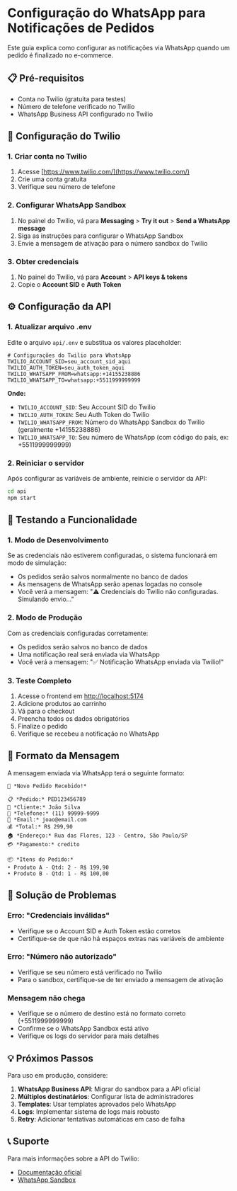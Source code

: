 # Configuração do WhatsApp para Notificações de Pedidos

Este guia explica como configurar as notificações via WhatsApp quando um pedido é finalizado no e-commerce.

## 📋 Pré-requisitos

- Conta no Twilio (gratuita para testes)
- Número de telefone verificado no Twilio
- WhatsApp Business API configurado no Twilio

## 🚀 Configuração do Twilio

### 1. Criar conta no Twilio

1. Acesse [https://www.twilio.com/](https://www.twilio.com/)
2. Crie uma conta gratuita
3. Verifique seu número de telefone

### 2. Configurar WhatsApp Sandbox

1. No painel do Twilio, vá para **Messaging** > **Try it out** > **Send a WhatsApp message**
2. Siga as instruções para configurar o WhatsApp Sandbox
3. Envie a mensagem de ativação para o número sandbox do Twilio

### 3. Obter credenciais

1. No painel do Twilio, vá para **Account** > **API keys & tokens**
2. Copie o **Account SID** e **Auth Token**

## ⚙️ Configuração da API

### 1. Atualizar arquivo .env

Edite o arquivo `api/.env` e substitua os valores placeholder:

```env
# Configurações do Twilio para WhatsApp
TWILIO_ACCOUNT_SID=seu_account_sid_aqui
TWILIO_AUTH_TOKEN=seu_auth_token_aqui
TWILIO_WHATSAPP_FROM=whatsapp:+14155238886
TWILIO_WHATSAPP_TO=whatsapp:+5511999999999
```

**Onde:**
- `TWILIO_ACCOUNT_SID`: Seu Account SID do Twilio
- `TWILIO_AUTH_TOKEN`: Seu Auth Token do Twilio
- `TWILIO_WHATSAPP_FROM`: Número do WhatsApp Sandbox do Twilio (geralmente +14155238886)
- `TWILIO_WHATSAPP_TO`: Seu número de WhatsApp (com código do país, ex: +5511999999999)

### 2. Reiniciar o servidor

Após configurar as variáveis de ambiente, reinicie o servidor da API:

```bash
cd api
npm start
```

## 🧪 Testando a Funcionalidade

### 1. Modo de Desenvolvimento

Se as credenciais não estiverem configuradas, o sistema funcionará em modo de simulação:
- Os pedidos serão salvos normalmente no banco de dados
- As mensagens de WhatsApp serão apenas logadas no console
- Você verá a mensagem: "⚠️ Credenciais do Twilio não configuradas. Simulando envio..."

### 2. Modo de Produção

Com as credenciais configuradas corretamente:
- Os pedidos serão salvos no banco de dados
- Uma notificação real será enviada via WhatsApp
- Você verá a mensagem: "✅ Notificação WhatsApp enviada via Twilio!"

### 3. Teste Completo

1. Acesse o frontend em [http://localhost:5174](http://localhost:5174)
2. Adicione produtos ao carrinho
3. Vá para o checkout
4. Preencha todos os dados obrigatórios
5. Finalize o pedido
6. Verifique se recebeu a notificação no WhatsApp

## 📱 Formato da Mensagem

A mensagem enviada via WhatsApp terá o seguinte formato:

```
🛒 *Novo Pedido Recebido!*

📋 *Pedido:* PED123456789
👤 *Cliente:* João Silva
📱 *Telefone:* (11) 99999-9999
📧 *Email:* joao@email.com
💰 *Total:* R$ 299,90
🏠 *Endereço:* Rua das Flores, 123 - Centro, São Paulo/SP
💳 *Pagamento:* credito

📦 *Itens do Pedido:*
• Produto A - Qtd: 2 - R$ 199,90
• Produto B - Qtd: 1 - R$ 100,00
```

## 🔧 Solução de Problemas

### Erro: "Credenciais inválidas"
- Verifique se o Account SID e Auth Token estão corretos
- Certifique-se de que não há espaços extras nas variáveis de ambiente

### Erro: "Número não autorizado"
- Verifique se seu número está verificado no Twilio
- Para o sandbox, certifique-se de ter enviado a mensagem de ativação

### Mensagem não chega
- Verifique se o número de destino está no formato correto (+5511999999999)
- Confirme se o WhatsApp Sandbox está ativo
- Verifique os logs do servidor para mais detalhes

## 💡 Próximos Passos

Para uso em produção, considere:

1. **WhatsApp Business API**: Migrar do sandbox para a API oficial
2. **Múltiplos destinatários**: Configurar lista de administradores
3. **Templates**: Usar templates aprovados pelo WhatsApp
4. **Logs**: Implementar sistema de logs mais robusto
5. **Retry**: Adicionar tentativas automáticas em caso de falha

## 📞 Suporte

Para mais informações sobre a API do Twilio:
- [Documentação oficial](https://www.twilio.com/docs/whatsapp)
- [WhatsApp Sandbox](https://www.twilio.com/docs/whatsapp/sandbox)